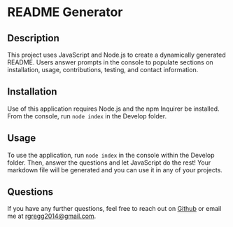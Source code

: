 # README Generator

## Description

This project uses JavaScript and Node.js to create a dynamically generated README. Users answer prompts in the console to populate sections on installation, usage, contributions, testing, and contact information.

## Installation

Use of this application requires Node.js and the npm Inquirer be installed. From the console, run `node index` in the Develop folder.

## Usage

To use the application, run `node index` in the console within the Develop folder. Then, answer the questions and let JavaScript do the rest! Your markdown file will be generated and you can use it in any of your projects.

## Questions

If you have any further questions, feel free to reach out on [Github](https://github.com/rgregg2014) or email me at rgregg2014@gmail.com.
